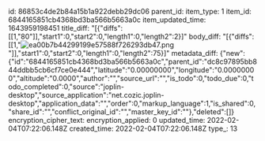 id: 86853c4de2b84a15b1a922debb29dc06
parent_id: 
item_type: 1
item_id: 6844165851cb4368bd3ba566b5663a0c
item_updated_time: 1643959198451
title_diff: "[{\"diffs\":[[1,\"80\"]],\"start1\":0,\"start2\":0,\"length1\":0,\"length2\":2}]"
body_diff: "[{\"diffs\":[[1,\"![ea00b7b44299199e57588f726293db47.png](:/b56dbef0f79845b5bb1b4f9644471832)\"]],\"start1\":0,\"start2\":0,\"length1\":0,\"length2\":75}]"
metadata_diff: {"new":{"id":"6844165851cb4368bd3ba566b5663a0c","parent_id":"dc8c97895bb844ddbb5cb6cf7ce0e444","latitude":"0.00000000","longitude":"0.00000000","altitude":"0.0000","author":"","source_url":"","is_todo":0,"todo_due":0,"todo_completed":0,"source":"joplin-desktop","source_application":"net.cozic.joplin-desktop","application_data":"","order":0,"markup_language":1,"is_shared":0,"share_id":"","conflict_original_id":"","master_key_id":""},"deleted":[]}
encryption_cipher_text: 
encryption_applied: 0
updated_time: 2022-02-04T07:22:06.148Z
created_time: 2022-02-04T07:22:06.148Z
type_: 13